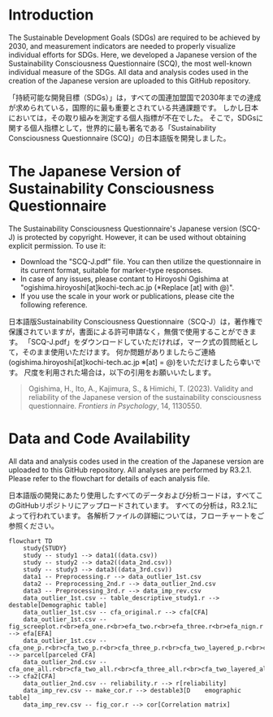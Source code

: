 # Introduction
The Sustainable Development Goals (SDGs) are required to be achieved by 2030, and measurement indicators are needed to properly visualize individual efforts for SDGs.
Here, we developed a Japanese version of the Sustainability Consciousness Questionnaire (SCQ), the most well-known individual measure of the SDGs.
All data and analysis codes used in the creation of the Japanese version are uploaded to this GitHub repository.

「持続可能な開発目標（SDGs）」は，すべての国連加盟国で2030年までの達成が求められている，国際的に最も重要とされている共通課題です。
しかし日本においては，その取り組みを測定する個人指標が不在でした。
そこで，SDGsに関する個人指標として，世界的に最も著名である「Sustainability Consciousness Questionnaire (SCQ)」の日本語版を開発しました。


# The Japanese Version of Sustainability Consciousness Questionnaire
The Sustainability Consciousness Questionnaire's Japanese version (SCQ-J) is protected by copyright. However, it can be used without obtaining explicit permission.
To use it:
- Download the "SCQ-J.pdf" file. You can then utilize the questionnaire in its current format, suitable for marker-type responses.
- In case of any issues, please contant to Hiroyoshi Ogishima at "ogishima.hiroyoshi[at]kochi-tech.ac.jp (*Replace [at] with @)".
- If you use the scale in your work or publications, please cite the following reference.

日本語版Sustainability Consciousness Questionnaire（SCQ-J）は，著作権で保護されていますが，書面による許可申請なく，無償で使用することができます。
「SCQ-J.pdf」をダウンロードしていただければ，マーク式の質問紙として，そのまま使用いただけます。
何か問題がありましたらご連絡(ogishima.hiroyoshi[at]kochi-tech.ac.jp ※[at] = @)をいただけましたら幸いです。
尺度を利用された場合は，以下の引用をお願いいたします。

> Ogishima, H., Ito, A., Kajimura, S., & Himichi, T. (2023). Validity and reliability of the Japanese version of the sustainability consciousness questionnaire. *Frontiers in Psychology*, 14, 1130550.

# Data and Code Availability
All data and analysis codes used in the creation of the Japanese version are uploaded to this GitHub repository.
All analyses are performed by R3.2.1.
Please refer to the flowchart for details of each analysis file.

日本語版の開発にあたり使用したすべてのデータおよび分析コードは，すべてこのGitHubリポジトリにアップロードされています。
すべての分析は，R3.2.1によって行われています。
各解析ファイルの詳細については，フローチャートをご参照ください。

```mermaid
flowchart TD
    study{STUDY}
    study -- study1 --> data1((data.csv))
    study -- study2 --> data2((data_2nd.csv))
    study -- study3 --> data3((data_3rd.csv))
    data1 -- Preprocessing.r --> data_outlier_1st.csv
    data2 -- Preprocessing_2nd.r --> data_outlier_2nd.csv
    data3 -- Preprocessing_3rd.r --> data_imp_rev.csv
    data_outlier_1st.csv -- table_descriptive_study1.r --> destable[Demographic table]
    data_outlier_1st.csv -- cfa_original.r --> cfa[CFA]
    data_outlier_1st.csv -- fig_screeplot.r<br>efa_one.r<br>efa_two.r<br>efa_three.r<br>efa_nign.r --> efa[EFA]
    data_outlier_1st.csv -- cfa_one_p.r<br>cfa_two_p.r<br>cfa_three_p.r<br>cfa_two_layered_p.r<br>cfa_three_layered_p.r --> parcel[parceled CFA]
    data_outlier_2nd.csv -- cfa_one_all.r<br>cfa_two_all.r<br>cfa_three_all.r<br>cfa_two_layered_all.r<br>cfa_three_layered_all.r --> cfa2[CFA]
    data_outlier_2nd.csv -- reliability.r --> r[reliability]
    data_imp_rev.csv -- make_cor.r --> destable3[D    emographic table]
    data_imp_rev.csv -- fig_cor.r --> cor[Correlation matrix]

```
